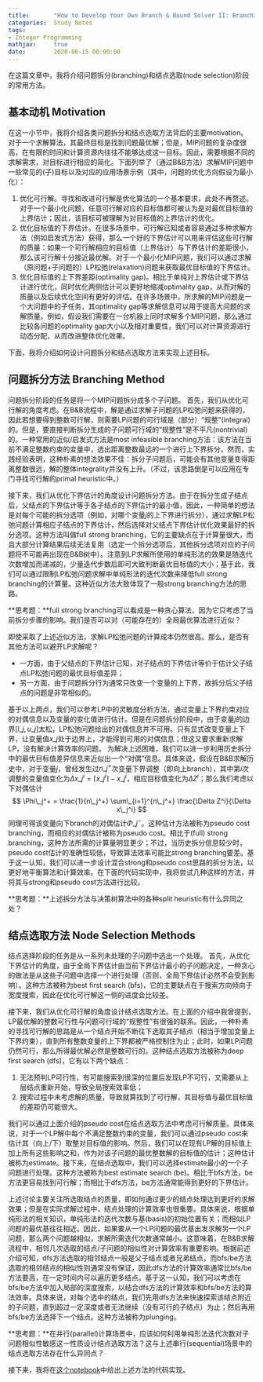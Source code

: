 ```yaml
---
title:       "How to Develop Your Own Branch & Bound Solver II: Branching & Node Selection Methods"
categories:  Study Notes
tags:
- Integer Programming
mathjax:     true
date:        2020-06-15 00:00:00
---
```


在这篇文章中，我将介绍问题拆分(branching)和结点选取(node selection)阶段的常用方法。

<!--more-->

## 基本动机 Motivation

在这一小节中，我将介绍各类问题拆分和结点选取方法背后的主要motivation。
对于一个求解算法，其最终目标是找到问题最优解；但是，MIP问题的复杂度很高，在有限的时间和计算资源内往往不能够达成这一目标。因此，需要根据不同的求解需求，对目标进行相应的简化。下面列举了（通过B&B方法）求解MIP问题中一些常见的(子)目标以及对应的应用场景示例（其中，问题的优化方向假设为最小化）：

1. 优化可行解。寻找和改进可行解是优化算法的一个基本要求，此处不再赘述。对于一个最小化问题，任意可行解对应的目标值都可被认为是对最优目标值的上界估计；因此，该目标可被理解为对目标值的上界估计的优化。
2. 优化目标值的下界估计。在很多场景中，可行解已知或者容易通过多种求解方法（例如启发式方法）获得，那么一个好的下界估计可以用来评估这些可行解的质量：如果一个可行解相应的目标值（上界估计）与下界估计的差距很小，那么该可行解十分接近最优解。对于一个最小化MIP问题，我们可以通过求解（原问题+子问题的）LP松弛(relaxation)问题来获取最优目标值的下界估计。
3. 优化目标值的上下界差距(optimality gap)。相比于单纯对上界估计或下界估计进行优化，同时优化两侧估计可以更好地缩减optimality gap，从而对解的质量以及后续优化空间有更好的评估。在许多场景中，所求解的MIP问题是一个大问题中的子任务，其optimality gap等求解信息可以用于提高大问题的求解质量。例如，假设我们需要在一台机器上同时求解多个MIP问题，那么通过比较各问题的optimality gap大小以及相对重要性，我们可以对计算资源进行动态分配，从而改进整体优化效果。

下面，我将介绍如何设计问题拆分和结点选取方法来实现上述目标。

## 问题拆分方法 Branching Method

问题拆分阶段的任务是将一个MIP问题拆分成多个子问题。
首先，我们从优化可行解的角度考虑。在B&B流程中，解是通过求解子问题的LP松弛问题来获得的，因此若想要得到整数可行解，则需要LP问题的可行域是（部分）“规整”(integral)的。但是，要直接判断拆分生成的子问题可行域的“规整性”是不平凡(nontrivial)的。一种常用的近似/启发式方法是most infeasible branching方法：该方法在当前不满足整数约束的变量中，选出距离整数最远的一个进行上下界拆分。然而，实践经验表明，这种朴素的想法效果不佳：拆分子问题后，可能会有其他变量变得距离整数很远，解的整体integrality并没有上升。（不过，该思路倒是可以应用在专门寻找可行解的primal heuristic中。）

接下来，我们从优化下界估计的角度设计问题拆分方法。由于在拆分生成子结点后，父结点的下界估计等于各子结点的下界估计的最小值，因此，一种简单的想法是对每个可能的拆分选项（例如，对哪个变量$j$的上下界进行拆分），通过求解LP松弛问题计算相应子结点的下界估计，然后选择对父结点下界估计优化效果最好的拆分选项。这种方法叫做full strong branching，它的主要缺点在于计算量很大，而且大部分计算结果后续无法复用（选定一个拆分选项后，其他拆分选项对应的子问题将不可能再出现在B&B树中）。注意到LP求解所使用的单纯形法的效果是随迭代次数增加而递减的，少量迭代步数后即可大致判断最优目标值的大小；基于此，我们可以通过限制LP松弛问题求解中单纯形法的迭代次数来降低full strong branching的计算量。这种近似方法大致体现了一般strong branching方法的思路。

**思考题：**full strong branching可以看成是一种贪心算法，因为它只考虑了当前拆分步骤的影响。我们是否可以对（可能存在的）全局最优算法进行近似？

即使采取了上述近似方法，求解LP松弛问题的计算成本仍然很高。那么，是否有其他方法可以避开LP求解呢？

* 一方面，由于父结点的下界估计已知，对子结点的下界估计等价于估计父子结点LP松弛问题的最优目标值差异；
* 另一方面，由于问题拆分行为通常只改变一个变量的上下界，故拆分后父子结点的问题是非常相似的。

基于以上两点，我们可以参考LP中的灵敏度分析方法，通过变量上下界约束对应的对偶信息以及变量的变化值进行估计。但是在问题拆分阶段中，由于变量$j$的边界$[l\_j,u\_j]$太松，LP松弛问题给出的对偶信息并不可用。只有显式改变变量上下界，让变量值$x\_j$处于边界上，才能得到可用的对偶信息；但这又要求重新求解LP，没有解决计算效率的问题。
为解决上述困难，我们可以进一步利用历史拆分中的最优目标值差异信息来近似出一个“对偶”信息。具体来说，假设在B&B求解历史中，对于变量$j$，曾经发生过$n\_j^+$次变量下界调整（即向上branch），其中第$i$次调整的变量值变化为$\Delta x\_j^i = \lceil x\_j^i \rceil - x\_j^i$，相应目标值变化为$\Delta Z^i$；那么我们考虑以下对偶估计
$$
\Phi\_j^+ = \frac{1}{n\_j^+} \sum\_{i=1}^{n\_j^+} \frac{\Delta Z^i}{\Delta x\_j^i}
$$
同理可得该变量向下branch的对偶估计$\Phi\_j^-$。这种估计方法被称为pseudo cost branching，而相应的对偶估计被称为pseudo cost。相比于(full) strong branching，这种方法所需的计算量明显更少；不过，当历史拆分信息较少时，pseudo cost估计的准确性较低，导致算法效率可能比strong branching要差。基于这一认知，我们可以进一步设计混合strong和pseudo cost思路的拆分方法，以更好地平衡算法和计算效率。在下面的代码实现中，我将尝试几种这样的方法，并将其与strong和pseudo cost方法进行比较。

**思考题：**上述拆分方法与决策树算法中的各种split heuristic有什么异同之处？

## 结点选取方法 Node Selection Methods

结点选择阶段的任务是从一系列未处理的子问题中选出一个处理。
首先，从优化下界估计的角度，由于全局下界估计由当前下界估计最小的子问题决定，一种贪心的做法是从这些子问题中选择一个进行处理（否则，全局下界估计必然不会受到影响）。这种方法被称为best first search (bfs)，它的主要缺点在于搜索方向倾向于宽度搜索，因此在优化可行解这一侧的进度会比较差。

接下来，我们从优化可行解的角度设计结点选取方法。在上面的介绍中我曾提到，LP最优解的整数可行性与问题可行域的“规整性”有很强的联系。因此，一种朴素的寻找可行解的思路是从一个结点开始不断往下选取其子结点（相当于增加变量上下界约束），直到所有整数变量的上下界都被严格控制住为止；此时，如果LP问题仍然可行，那么所得最优解必然是整数可行的。这种结点选取方法被称为deep first search (dfs)，它有以下两个缺点：

1. 无法预判LP可行性，有可能搜索到很深的位置后发现LP不可行，又需要从上层结点重新开始，导致全局搜索效率低；
2. 搜索过程中未考虑解的质量，导致就算找到了可行解，其目标值与最优目标值的差距仍可能很大。

我们可以通过上面介绍的pseudo cost在结点选取方法中考虑可行解质量。具体来说，对于一个LP解中每个不满足整数约束的变量，我们可以通过pseudo cost来估计其（向上/下）取整对目标值的影响。然后，我们可以在现有LP解的目标值上加上所有这些影响之和，作为对该子问题的最优整数解的目标值的估计；这种估计被称为estimate。接下来，在结点选取中，我们可以选择estimate最小的一个子问题进行处理。这种方法被称为best estimate search (be)。相比于bfs方法，be方法更容易找到可行解；而相比于dfs方法，be方法通常能得到更好的下界估计。

上述讨论主要关注所选取结点的质量，即如何通过更少的结点处理达到更好的求解效果；但是在实际求解过程中，结点处理的计算效率也很重要。具体来说，根据单纯形法的相关知识，单纯形法的迭代次数与基(basis)的初始位置有关；而相似LP问题的最优基往往相近。因此，如果要从一个LP问题的最优基出发求解另一个LP问题，那么两个问题越相似，求解所需迭代次数通常越小。这意味着，在B&B求解流程中，相邻几次选取的结点/子问题的相似性对计算效率有重要影响。根据前述介绍可知，dfs方法选取的相邻结点一般是父子结点或者兄弟结点，而bfs/be方法选取的相邻结点的相似性则通常没有保证，因此dfs方法的计算效率通常比bfs/be方法要高，在一定时间内可以遍历更多结点。基于这一认知，我们可以考虑在bfs/be方法中加入局部的深度搜索，以结合dfs方法的计算效率和bfs/be方法的算法效率。具体来说，对每个选中的结点，我们先用dfs方法来快速探索该结点附近的子问题，直到超过一定深度或者无法继续（没有可行的子结点）为止；然后再用bfs/be方法选择下一个结点。这种方法被称为plunging。

**思考题：**在并行(parallel)计算场景中，应该如何利用单纯形法迭代次数对子问题相似性敏感这一性质设计结点选取方法？这与上述串行(sequential)场景中的结点选取方法存在什么异同点？

接下来，我将在[这个notebook](https://github.com/hanqiu92/branch_bound_solve/blob/master/2_branching_and_selection.ipynb)中给出上述方法的代码实现。
